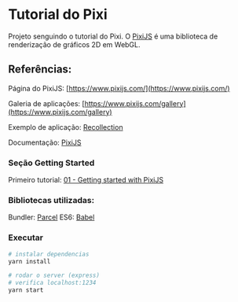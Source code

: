 # Tutorial do Pixi
Projeto senguindo o tutorial do Pixi. O [PixiJS](https://www.pixijs.com/) é uma biblioteca de renderização de gráficos 2D em WebGL.

## Referências:

Página do PixiJS: [https://www.pixijs.com/](https://www.pixijs.com/)

Galeria de aplicações: [https://www.pixijs.com/gallery](https://www.pixijs.com/gallery)

Exemplo de aplicação: [Recollection](http://because-recollection.com/)

Documentação: [PixiJS](https://pixijs.download/dev/docs/index.html)

### Seção Getting Started
Primeiro tutorial: [01 - Getting started with PixiJS](https://github.com/kittykatattack/learningPixi)

### Bibliotecas utilizadas:

Bundler: [Parcel](https://parceljs.org/)
ES6: [Babel](https://babeljs.io/)


### Executar

```bash
# instalar dependencias
yarn install

# rodar o server (express)
# verifica localhost:1234
yarn start
```
